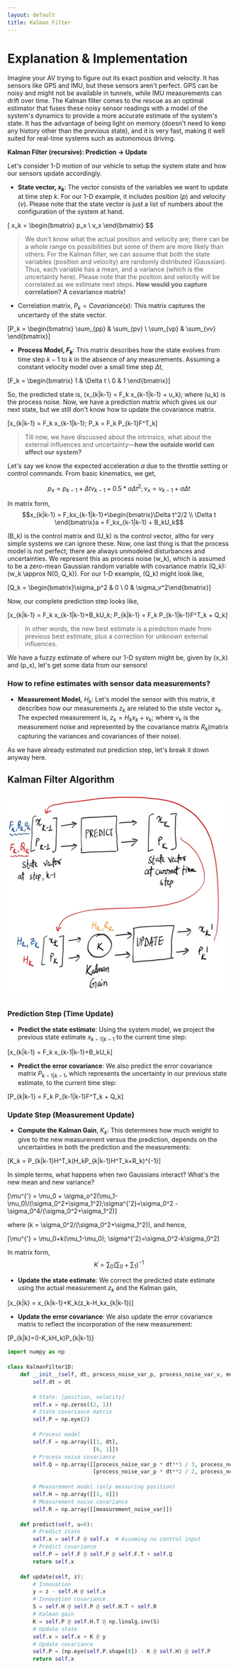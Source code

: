 ```yaml
---
layout: default
title: Kalman Filter
---
```


# Explanation & Implementation

Imagine your AV trying to figure out its exact position and velocity. It has sensors like GPS and IMU, but these sensors aren't perfect. GPS can be noisy and might not be available in tunnels, while IMU measurements can drift over time. The Kalman filter comes to the rescue as an optimal estimator that fuses these noisy sensor readings with a model of the system's dynamics to provide a more accurate estimate of the system's state. It has the advantage of being light on memory (doesn't need to keep any history other than the previous state), and it is very fast, making it well suited for real-time systems such as autonomous driving.

**Kalman Filter (recursive): Prediction → Update**

Let's consider 1-D motion of our vehicle to setup the system state and how our sensors update accordingly. 

- **State vector, $x_k$**: The vector consists of the variables we want to update at time step $k$. For our 1-D example, it includes position ($p$) and velocity ($v$). Please note that the state vector is just a list of numbers about the configuration of the system at hand.

\[
x_k = \begin{bmatrix} p_x \\ v_x \end{bmatrix}
$$

> We don't know what the actual position and velocity are; there can be a whole range os possibilities but some of them are more likely than others. For the Kalman filter, we can assume that both the state variables (position and velocity) are randomly distributed (Gaussian). Thus, each variable has a mean, and a variance (which is the uncertainty here). Please note that the position and velocity will be correlated as we estimate next steps. **How would you capture correlation? A covariance matrix!**

- Correlation matrix, $P_k=Covariance(x)$: This matrix captures the uncertanty of the state vector.

\[P_k = \begin{bmatrix} \sum_{pp} &  \sum_{pv} \\ \sum_{vp} & \sum_{vv} \end{bmatrix}\]

- **Process Model, $F_k$**: This matrix describes how the state evolves from time step $k-1$ to $k$ in the absence of any measurements. Assuming a constant velocity model over a small time step $\Delta t$,

\[F_k = \begin{bmatrix} 1 & \Delta t \\ 0 & 1 \end{bmatrix}\]

So, the predicted state is, \(x_{k|k-1} = F_k x_{k-1|k-1} + u_k\); where \(u_k\) is the process noise. Now, we have a prediction matrix which gives us our next state, but we still don't know how to update the covariance matrix.

\[x_{k|k-1} = F_k x_{k-1|k-1}; P_k = F_k P_{k-1}F^T_k\]

> Till now, we have discussed about the intrinsics, what about the external influences and uncertainty—**how the outside world can affect our system?**

Let's say we know the expected acceleration $a$ due to the throttle setting or control commands. From basic kinematics, we get,

$$p_x = p_{k-1}+\Delta tv_{k-1}+0.5*a\Delta t^2; v_x = v_{k-1}+a\Delta t$$

In matrix form, $$x_{k|k-1} = F_kx_{k-1|k-1}+\begin{bmatrix}\Delta t^2/2 \\ \Delta t \end{bmatrix}a = F_kx_{k-1|k-1} + B_kU_k$$

\(B_k\) is the control matrix and \(U_k\) is the control vector, altho for very simple systems we can ignore these. Now, one last thing is that the process model is not perfect; there are always unmodeled disturbances and uncertainties. We represent this as process noise \(w_k\), which is assumed to be a zero-mean Gaussian random variable with covariance matrix \(Q_k\): \(w_k \approx N(0, Q_k)\). For our 1-D example, \(Q_k\) might look like,

\[Q_k = \begin{bmatrix}\sigma_p^2 & 0 \\ 0 & \sigma_v^2\end{bmatrix}\]

Now, our complete prediction step looks like, 

\[x_{k|k-1} = F_k x_{k-1|k-1}+B_kU_k; P_{k|k-1} = F_k P_{k-1|k-1}F^T_k + Q_k\]

> In other words, the new best estimate is a prediction made from previous best estimate, plus a correction for unknown external influences.

We have a fuzzy estimate of where our 1-D system might be, given by \(x_k\) and \(p_x\), let's get some data from our sensors!

### How to refine estimates with sensor data measurements?

- **Measurement Model,** $H_k$: Let's model the sensor with this matrix, it describes how our measurements $z_k$ are related to the stste vector $x_k$. The expected measurement is, $z_k = H_kx_k+v_k$; where $v_k$ is the measurement noise and represented by the covariance matrix $R_k$(matrix capturing the variances and covariances of their noise).

As we have already estimated out prediction step, let's break it down anyway here.

## **Kalman Filter Algorithm**

![AV-4.jpg](assets/kalman_img.png)

### **Prediction Step (Time Update)**

- **Predict the state estimate**: Using the system model, we project the previous state estimate $x_{k-1|k-1}$ to the current time step:

\[x_{k|k-1} = F_k x_{k-1|k-1}+B_kU_k\]

- **Predict the error covariance**: We also predict the error covariance matrix $P_{k-1|k-1}$, which represents the uncertainty in our previous state estimate, to the current time step:

\[P_{k|k-1} = F_k P_{k-1|k-1}F^T_k + Q_k\]

### Update Step (Measurement Update)

- **Compute the Kalman Gain**, $K_k$: This determines how much weight to give to the new measurement versus the prediction, depends on the uncertainties in both the prediction and the measurements:

\[K_k = P_{k|k-1}H^T_k(H_kP_{k|k-1}H^T_k+R_k)^{-1}\]

In simple terms, what happens when two Gaussians interact? What's the new mean and new variance? 

\[\mu^{'} = \mu_0 + \sigma_o^2(\mu_1-\mu_0)/(\sigma_0^2+\sigma_1^2);\sigma^{'2}=\sigma_0^2 - \sigma_0^4/(\sigma_0^2+\sigma_1^2)\]

where \(k = \sigma_0^2/(\sigma_0^2+\sigma_1^2)\), and hence,

\[\mu^{'} = \mu_0+k(\mu_1-\mu_0); \sigma^{'2}=\sigma_0^2-k\sigma_0^2\]

In matrix form, $$K = \sum_0(\sum_0+\sum_1)^{-1}$$

- **Update the state estimate**: We correct the predicted state estimate using the actual measurement $z_k$ and the Kalman gain,

\[x_{k|k} = x_{k|k-1}+K_k(z_k-H_kx_{k|k-1})\]

- **Update the error covariance**: We also update the error covariance matrix to reflect the incorporation of the new measurement:

\[P_{k|k}=(I-K_kH_k)P_{k|k-1}\]

```python
import numpy as np

class KalmanFilter1D:
    def __init__(self, dt, process_noise_var_p, process_noise_var_v, measurement_noise_var):
        self.dt = dt

        # State: [position, velocity]
        self.x = np.zeros((2, 1))
        # State covariance matrix
        self.P = np.eye(2)

        # Process model
        self.F = np.array([[1, dt],
                           [0, 1]])
        # Process noise covariance
        self.Q = np.array([[process_noise_var_p * dt**3 / 3, process_noise_var_p * dt**2 / 2],
                           [process_noise_var_p * dt**2 / 2, process_noise_var_v * dt]])

        # Measurement model (only measuring position)
        self.H = np.array([[1, 0]])
        # Measurement noise covariance
        self.R = np.array([[measurement_noise_var]])

    def predict(self, u=0):
        # Predict state
        self.x = self.F @ self.x  # Assuming no control input
        # Predict covariance
        self.P = self.F @ self.P @ self.F.T + self.Q
        return self.x

    def update(self, z):
        # Innovation
        y = z - self.H @ self.x
        # Innovation covariance
        S = self.H @ self.P @ self.H.T + self.R
        # Kalman gain
        K = self.P @ self.H.T @ np.linalg.inv(S)
        # Update state
        self.x = self.x + K @ y
        # Update covariance
        self.P = (np.eye(self.P.shape[0]) - K @ self.H) @ self.P
        return self.x
```